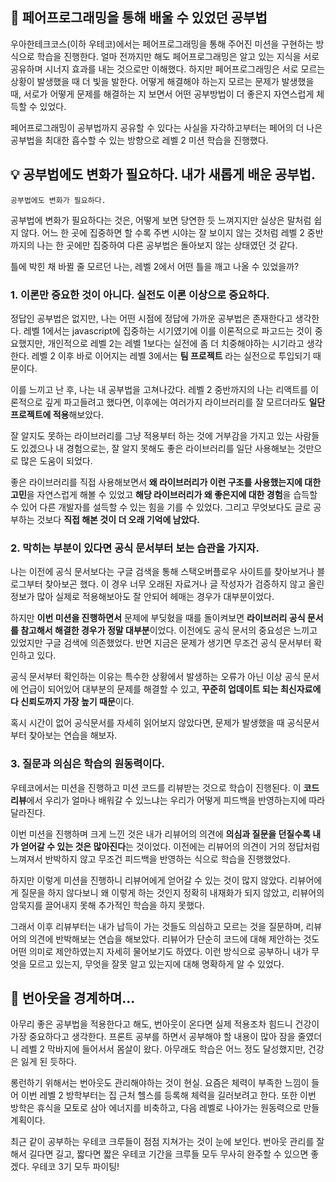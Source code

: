 ## 📖 페어프로그래밍을 통해 배울 수 있었던 공부법

우아한테크코스(이하 우테코)에서는 페어프로그래밍을 통해 주어진 미션을 구현하는 방식으로 학습을 진행한다.
얼마 전까지만 해도 페어프로그래밍은 알고 있는 지식을 서로 공유하며 시너지 효과를 내는 것으로만 이해했다.
하지만 페어프로그래밍은 서로 모르는 상황이 발생했을 때 더 빛을 발한다.
어떻게 해결해야 하는지 모르는 문제가 발생했을 때, 서로가 어떻게 문제를 해결하는 지 보면서
어떤 공부방법이 더 좋은지 자연스럽게 체득할 수 있었다.

페어프로그래밍이 공부법까지 공유할 수 있다는 사실을 자각하고부터는
페어의 더 나은 공부법을 최대한 흡수할 수 있는 방향으로 레벨 2 미션 학습을 진행했다.

## 💡 공부법에도 변화가 필요하다. 내가 새롭게 배운 공부법.

`공부법에도 변화가 필요하다.`

공부법에 변화가 필요하다는 것은, 어떻게 보면 당연한 듯 느껴지지만 실상은 말처럼 쉽지 않다.
어느 한 곳에 집중하면 할 수록 주변 시야는 잘 보이지 않는 것처럼
레벨 2 중반까지의 나는 한 곳에만 집중하여 다른 공부법은 돌아보지 않는 상태였던 것 같다.

틀에 박힌 채 바뀔 줄 모르던 나는, 레벨 2에서 어떤 틀을 깨고 나올 수 있었을까?

### 1. 이론만 중요한 것이 아니다. 실전도 이론 이상으로 중요하다.

정답인 공부법은 없지만, 나는 어떤 시점에 정답에 가까운 공부법은 존재한다고 생각한다.
레벨 1에서는 javascript에 집중하는 시기였기에 이를 이론적으로 파고드는 것이 중요했지만,
개인적으로 레벨 2는 레벨 1보다는 실전에 좀 더 치중해야하는 시기라고 생각한다.
레벨 2 이후 바로 이어지는 레벨 3에서는 **팀 프로젝트** 라는 실전으로 투입되기 때문이다.

이를 느끼고 난 후, 나는 내 공부법을 고쳐나갔다.
레벨 2 중반까지의 나는 리액트를 이론적으로 깊게 파고들려고 했다면,
이후에는 여러가지 라이브러리를 잘 모르더라도 **일단 프로젝트에 적용**해보았다.

잘 알지도 못하는 라이브러리를 그냥 적용부터 하는 것에 거부감을 가지고 있는 사람들도 있겠으나
내 경험으로는, 잘 알지 못해도 좋은 라이브러리를 일단 사용해보는 것만으로 많은 도움이 되었다.

좋은 라이브러리를 직접 사용해보면서
**왜 라이브러리가 이런 구조를 사용했는지에 대한 고민**을 자연스럽게 해볼 수 있었고
**해당 라이브러리가 왜 좋은지에 대한 경험**을 습득할 수 있어 다른 개발자를 설득할 수 있는 힘을 기를 수 있었다.
그리고 무엇보다도 글로 공부하는 것보다 **직접 해본 것이 더 오래 기억에 남았다.**

### 2. 막히는 부분이 있다면 공식 문서부터 보는 습관을 가지자.

나는 이전에 공식 문서보다는 구글 검색을 통해 스택오버플로우 사이트를 찾아보거나 블로그부터 찾아보곤 했다.
이 경우 너무 오래된 자료거나 글 작성자가 검증하지 않고 올린 정보가 많아 실제로 적용해보아도 잘 안되어 헤매는 경우가 대부분이었다.

하지만 **이번 미션을 진행하면서** 문제에 부딪혔을 때를 돌이켜보면 **라이브러리 공식 문서를 참고해서 해결한 경우가 정말 대부분**이었다.
이전에도 공식 문서의 중요성은 느끼고 있었지만 구글 검색에 의존했었다.
반면 지금은 문제가 생기면 무조건 공식 문서부터 확인하고 있다.

공식 문서부터 확인하는 이유는 특수한 상황에서 발생하는 오류가 아닌 이상 공식 문서에 언급이 되어있어 대부분의 문제를 해결할 수 있고,
**꾸준히 업데이트 되는 최신자료에다 신뢰도까지 가장 높기 때문**이다.

혹시 시간이 없어 공식문서를 자세히 읽어보지 않았다면, 문제가 발생했을 때 공식문서부터 찾아보는 연습을 해보자.

### 3. 질문과 의심은 학습의 원동력이다.

우테코에서는 미션을 진행하고 미션 코드를 리뷰받는 것으로 학습이 진행된다.
이 **코드 리뷰**에서 우리가 얼마나 배워갈 수 있느냐는 우리가 어떻게 피드백을 반영하는지에 따라 달라진다.

이번 미션을 진행하며 크게 느낀 것은 내가 리뷰어의 의견에 **의심과 질문을 던질수록 내가 얻어갈 수 있는 것은 많아진다**는 것이었다.
이전에는 리뷰어의 의견이 거의 정답처럼 느껴져서 반박하지 않고 무조건 피드백을 반영하는 식으로 학습을 진행했었다.

하지만 이렇게 미션을 진행하니 리뷰어에게 얻어갈 수 있는 것이 많지 않았다.
리뷰어에게 질문을 하지 않다보니 왜 이렇게 하는 것인지 정확히 내재화가 되지 않았고,
리뷰어의 암묵지를 끌어내지 못해 추가적인 학습을 하지 못했다.

그래서 이후 리뷰부터는 내가 납득이 가는 것들도 의심하고 모르는 것을 질문하며, 리뷰어의 의견에 반박해보는 연습을 해보았다.
리뷰어가 단순히 코드에 대해 제안하는 것도 어떤 의미로 제안하였는지 자세히 물어보기도 하였다.
이런 방식으로 공부하니 내가 무엇을 모르고 있는지, 무엇을 잘못 알고 있는지에 대해 명확하게 알 수 있었다.

## 🚝 번아웃을 경계하며...

아무리 좋은 공부법을 적용한다고 해도, 번아웃이 온다면 실제 적용조차 힘드니 건강이 가장 중요하다고 생각한다.
프론트 공부를 하면서 공부해야 할 내용이 많아 잠을 줄였더니 레벨 2 막바지에 들어서서 몸살이 왔다.
아무래도 학습은 어느 정도 달성했지만, 건강은 잃게 된 듯하다.

롱런하기 위해서는 번아웃도 관리해야하는 것이 현실.
요즘은 체력이 부족한 느낌이 들어 이번 레벨 2 방학부터는 집 근처 헬스를 등록해 체력을 길러보려고 한다.
또한 이번 방학은 휴식을 모토로 삼아 에너지를 비축하고, 다음 레벨로 나아가는 원동력으로 만들 계획이다.

최근 같이 공부하는 우테코 크루들이 점점 지쳐가는 것이 눈에 보인다.
번아웃 관리를 잘해서 길다면 길고, 짧다면 짧은 우테코 기간을 크루들 모두 무사히 완주할 수 있으면 좋겠다.
우테코 3기 모두 파이팅!
